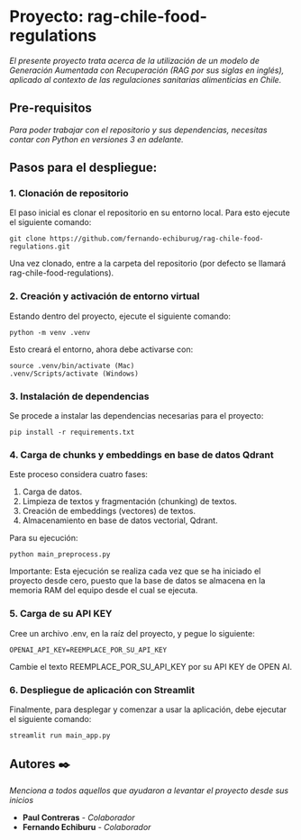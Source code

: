 # Proyecto: rag-chile-food-regulations

_El presente proyecto trata acerca de la utilización de un modelo de Generación Aumentada con Recuperación (RAG por sus siglas en inglés), aplicado al contexto de las regulaciones sanitarias alimenticias en Chile._

## Pre-requisitos 
_Para poder trabajar con el repositorio y sus dependencias, necesitas contar con Python en versiones 3 en adelante._


## Pasos para el despliegue:

### 1. Clonación de repositorio

El paso inicial es clonar el repositorio en su entorno local. Para esto ejecute el siguiente comando:

```
git clone https://github.com/fernando-echiburug/rag-chile-food-regulations.git
```

Una vez clonado, entre a la carpeta del repositorio (por defecto se llamará rag-chile-food-regulations).

### 2. Creación y activación de entorno virtual

Estando dentro del proyecto, ejecute el siguiente comando:

```
python -m venv .venv
```
Esto creará el entorno, ahora debe activarse con:

```
source .venv/bin/activate (Mac)
.venv/Scripts/activate (Windows)
```

### 3. Instalación de dependencias
Se procede a instalar las dependencias necesarias para el proyecto:

```
pip install -r requirements.txt
```

### 4. Carga de chunks y embeddings en base de datos Qdrant

Este proceso considera cuatro fases:
1. Carga de datos.
2. Limpieza de textos y fragmentación (chunking) de textos.
3. Creación de embeddings (vectores) de textos.
4. Almacenamiento en base de datos vectorial, Qdrant.

Para su ejecución:
```
python main_preprocess.py
```

Importante: Esta ejecución se realiza cada vez que se ha iniciado el proyecto desde cero, puesto que la base de datos se almacena en la memoria RAM del equipo desde el cual se ejecuta.


### 5. Carga de su API KEY
Cree un archivo .env, en la raíz del proyecto, y pegue lo siguiente:
```
OPENAI_API_KEY=REEMPLACE_POR_SU_API_KEY
```

Cambie el texto REEMPLACE_POR_SU_API_KEY por su API KEY de OPEN AI.

### 6. Despliegue de aplicación con Streamlit

Finalmente, para desplegar y comenzar a usar la aplicación, debe ejecutar el siguiente comando:
```
streamlit run main_app.py
```

## Autores ✒️

_Menciona a todos aquellos que ayudaron a levantar el proyecto desde sus inicios_

* **Paul Contreras** - *Colaborador* 
* **Fernando Echiburu** - *Colaborador*


